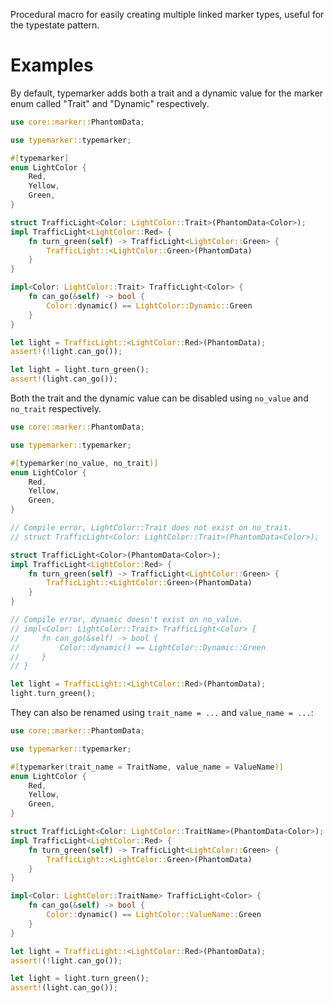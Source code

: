 Procedural macro for easily creating multiple linked marker types, useful for the typestate pattern.

# Examples

By default, typemarker adds both a trait and a dynamic value for the marker enum called "Trait" and "Dynamic" respectively.

```rust
use core::marker::PhantomData;

use typemarker::typemarker;

#[typemarker]
enum LightColor {
    Red,
    Yellow,
    Green,
}

struct TrafficLight<Color: LightColor::Trait>(PhantomData<Color>);
impl TrafficLight<LightColor::Red> {
    fn turn_green(self) -> TrafficLight<LightColor::Green> {
        TrafficLight::<LightColor::Green>(PhantomData)
    }
}

impl<Color: LightColor::Trait> TrafficLight<Color> {
    fn can_go(&self) -> bool {
        Color::dynamic() == LightColor::Dynamic::Green
    }
}

let light = TrafficLight::<LightColor::Red>(PhantomData);
assert!(!light.can_go());

let light = light.turn_green();
assert!(light.can_go());
```

Both the trait and the dynamic value can be disabled using `no_value` and `no_trait` respectively.

```rust
use core::marker::PhantomData;

use typemarker::typemarker;

#[typemarker(no_value, no_trait)]
enum LightColor {
    Red,
    Yellow,
    Green,
}

// Compile error, LightColor::Trait does not exist on no_trait.
// struct TrafficLight<Color: LightColor::Trait>(PhantomData<Color>);

struct TrafficLight<Color>(PhantomData<Color>);
impl TrafficLight<LightColor::Red> {
    fn turn_green(self) -> TrafficLight<LightColor::Green> {
        TrafficLight::<LightColor::Green>(PhantomData)
    }
}

// Compile error, dynamic doesn't exist on no_value.
// impl<Color: LightColor::Trait> TrafficLight<Color> {
//     fn can_go(&self) -> bool {
//         Color::dynamic() == LightColor::Dynamic::Green
//     }
// }

let light = TrafficLight::<LightColor::Red>(PhantomData);
light.turn_green();
```

They can also be renamed using `trait_name = ...` and `value_name = ...`:

```rust
use core::marker::PhantomData;

use typemarker::typemarker;

#[typemarker(trait_name = TraitName, value_name = ValueName)]
enum LightColor {
    Red,
    Yellow,
    Green,
}

struct TrafficLight<Color: LightColor::TraitName>(PhantomData<Color>);
impl TrafficLight<LightColor::Red> {
    fn turn_green(self) -> TrafficLight<LightColor::Green> {
        TrafficLight::<LightColor::Green>(PhantomData)
    }
}

impl<Color: LightColor::TraitName> TrafficLight<Color> {
    fn can_go(&self) -> bool {
        Color::dynamic() == LightColor::ValueName::Green
    }
}

let light = TrafficLight::<LightColor::Red>(PhantomData);
assert!(!light.can_go());

let light = light.turn_green();
assert!(light.can_go());
```
